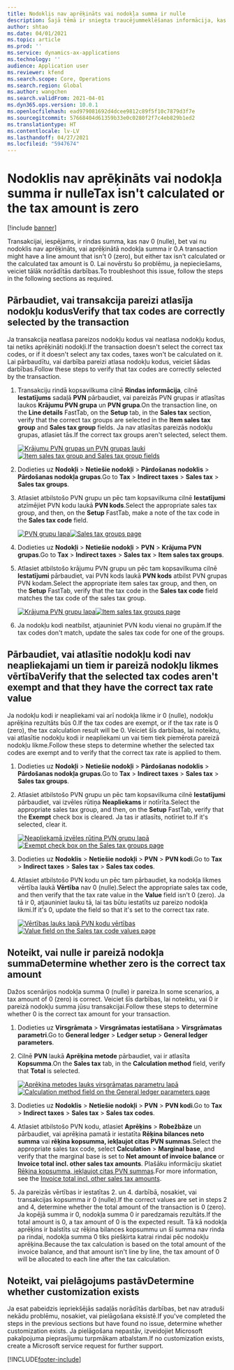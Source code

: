 ```yaml
---
title: Nodoklis nav aprēķināts vai nodokļa summa ir nulle
description: Šajā tēmā ir sniegta traucējummeklēšanas informācija, kas var palīdzēt, kad nodokļa summa ir 0 (nulle) vai nodoklis nav aprēķināts.
author: shtao
ms.date: 04/01/2021
ms.topic: article
ms.prod: ''
ms.service: dynamics-ax-applications
ms.technology: ''
audience: Application user
ms.reviewer: kfend
ms.search.scope: Core, Operations
ms.search.region: Global
ms.author: wangchen
ms.search.validFrom: 2021-04-01
ms.dyn365.ops.version: 10.0.1
ms.openlocfilehash: ead979081692d4dcee9812c89f5f10c7879d3f7e
ms.sourcegitcommit: 57668404d61359b33e0c0280f2f7c4eb829b1ed2
ms.translationtype: HT
ms.contentlocale: lv-LV
ms.lasthandoff: 04/27/2021
ms.locfileid: "5947674"
---
```

# <a name="tax-isnt-calculated-or-the-tax-amount-is-zero"></a><span data-ttu-id="8b42a-103">Nodoklis nav aprēķināts vai nodokļa summa ir nulle</span><span class="sxs-lookup"><span data-stu-id="8b42a-103">Tax isn't calculated or the tax amount is zero</span></span>

[!include [banner](../includes/banner.md)]

<span data-ttu-id="8b42a-104">Transakcijai, iespējams, ir rindas summa, kas nav 0 (nulle), bet vai nu nodoklis nav aprēķināts, vai aprēķinātā nodokļa summa ir 0.</span><span class="sxs-lookup"><span data-stu-id="8b42a-104">A transaction might have a line amount that isn't 0 (zero), but either tax isn't calculated or the calculated tax amount is 0.</span></span> <span data-ttu-id="8b42a-105">Lai novērstu šo problēmu, ja nepieciešams, veiciet tālāk norādītās darbības.</span><span class="sxs-lookup"><span data-stu-id="8b42a-105">To troubleshoot this issue, follow the steps in the following sections as required.</span></span>

## <a name="verify-that-tax-codes-are-correctly-selected-by-the-transaction"></a><span data-ttu-id="8b42a-106">Pārbaudiet, vai transakcija pareizi atlasīja nodokļu kodus</span><span class="sxs-lookup"><span data-stu-id="8b42a-106">Verify that tax codes are correctly selected by the transaction</span></span>

<span data-ttu-id="8b42a-107">Ja transakcija neatlasa pareizos nodokļu kodus vai neatlasa nodokļu kodus, tai netiks aprēķināti nodokļi.</span><span class="sxs-lookup"><span data-stu-id="8b42a-107">If the transaction doesn't select the correct tax codes, or if it doesn't select any tax codes, taxes won't be calculated on it.</span></span> <span data-ttu-id="8b42a-108">Lai pārbaudītu, vai darbība pareizi atlasa nodokļu kodus, veiciet šādas darbības.</span><span class="sxs-lookup"><span data-stu-id="8b42a-108">Follow these steps to verify that tax codes are correctly selected by the transaction.</span></span> 

1. <span data-ttu-id="8b42a-109">Transakciju rindā kopsavilkuma cilnē **Rindas informācija**, cilnē **Iestatījums** sadaļā **PVN** pārbaudiet, vai pareizās PVN grupas ir atlasītas laukos **Krājumu PVN grupa** un **PVN grupa**.</span><span class="sxs-lookup"><span data-stu-id="8b42a-109">On the transaction line, on the **Line details** FastTab, on the **Setup** tab, in the **Sales tax** section, verify that the correct tax groups are selected in the **Item sales tax group** and **Sales tax group** fields.</span></span> <span data-ttu-id="8b42a-110">Ja nav atlasītas pareizās nodokļu grupas, atlasiet tās.</span><span class="sxs-lookup"><span data-stu-id="8b42a-110">If the correct tax groups aren't selected, select them.</span></span>

    <span data-ttu-id="8b42a-111">[![Krājumu PVN grupas un PVN grupas lauki](./media/tax-not-calculated-tax-amount-zero-Picture1.png)](./media/tax-not-calculated-tax-amount-zero-Picture1.png)</span><span class="sxs-lookup"><span data-stu-id="8b42a-111">[![Item sales tax group and Sales tax group fields](./media/tax-not-calculated-tax-amount-zero-Picture1.png)](./media/tax-not-calculated-tax-amount-zero-Picture1.png)</span></span>

2. <span data-ttu-id="8b42a-112">Dodieties uz **Nodokļi** \> **Netiešie nodokļi** \> **Pārdošanas nodoklis** \> **Pārdošanas nodokļa grupas**.</span><span class="sxs-lookup"><span data-stu-id="8b42a-112">Go to **Tax** \> **Indirect taxes** \> **Sales tax** \> **Sales tax groups**.</span></span>
3. <span data-ttu-id="8b42a-113">Atlasiet atbilstošo PVN grupu un pēc tam kopsavilkuma cilnē **Iestatījumi** atzīmējiet PVN kodu laukā **PVN kods**.</span><span class="sxs-lookup"><span data-stu-id="8b42a-113">Select the appropriate sales tax group, and then, on the **Setup** FastTab, make a note of the tax code in the **Sales tax code** field.</span></span>

    <span data-ttu-id="8b42a-114">[![PVN grupu lapa](./media/tax-not-calculated-tax-amount-zero-Picture2.png)](./media/tax-not-calculated-tax-amount-zero-Picture2.png)</span><span class="sxs-lookup"><span data-stu-id="8b42a-114">[![Sales tax groups page](./media/tax-not-calculated-tax-amount-zero-Picture2.png)](./media/tax-not-calculated-tax-amount-zero-Picture2.png)</span></span>

4. <span data-ttu-id="8b42a-115">Dodieties uz **Nodokļi** \> **Netiešie nodokļi** \> **PVN** \> **Krājuma PVN grupas**.</span><span class="sxs-lookup"><span data-stu-id="8b42a-115">Go to **Tax** \> **Indirect taxes** \> **Sales tax** \> **Item sales tax groups**.</span></span>
5. <span data-ttu-id="8b42a-116">Atlasiet atbilstošo krājumu PVN grupu un pēc tam kopsavilkuma cilnē **Iestatījumi** pārbaudiet, vai PVN kods laukā **PVN kods** atbilst PVN grupas PVN kodam.</span><span class="sxs-lookup"><span data-stu-id="8b42a-116">Select the appropriate item sales tax group, and then, on the **Setup** FastTab, verify that the tax code in the **Sales tax code** field matches the tax code of the sales tax group.</span></span>

    <span data-ttu-id="8b42a-117">[![Krājuma PVN grupu lapa](./media/tax-not-calculated-tax-amount-zero-Picture3.png)](./media/tax-not-calculated-tax-amount-zero-Picture3.png)</span><span class="sxs-lookup"><span data-stu-id="8b42a-117">[![Item sales tax groups page](./media/tax-not-calculated-tax-amount-zero-Picture3.png)](./media/tax-not-calculated-tax-amount-zero-Picture3.png)</span></span>

6. <span data-ttu-id="8b42a-118">Ja nodokļu kodi neatbilst, atjauniniet PVN kodu vienai no grupām.</span><span class="sxs-lookup"><span data-stu-id="8b42a-118">If the tax codes don't match, update the sales tax code for one of the groups.</span></span>

## <a name="verify-that-the-selected-tax-codes-arent-exempt-and-that-they-have-the-correct-tax-rate-value"></a><span data-ttu-id="8b42a-119">Pārbaudiet, vai atlasītie nodokļu kodi nav neapliekajami un tiem ir pareizā nodokļu likmes vērtība</span><span class="sxs-lookup"><span data-stu-id="8b42a-119">Verify that the selected tax codes aren't exempt and that they have the correct tax rate value</span></span>

<span data-ttu-id="8b42a-120">Ja nodokļu kodi ir neapliekami vai arī nodokļa likme ir 0 (nulle), nodokļu aprēķina rezultāts būs 0.</span><span class="sxs-lookup"><span data-stu-id="8b42a-120">If the tax codes are exempt, or if the tax rate is 0 (zero), the tax calculation result will be 0.</span></span> <span data-ttu-id="8b42a-121">Veiciet šīs darbības, lai noteiktu, vai atlasītie nodokļu kodi ir neapliekami un vai tiem tiek piemērota pareizā nodokļu likme.</span><span class="sxs-lookup"><span data-stu-id="8b42a-121">Follow these steps to determine whether the selected tax codes are exempt and to verify that the correct tax rate is applied to them.</span></span>

1. <span data-ttu-id="8b42a-122">Dodieties uz **Nodokļi** \> **Netiešie nodokļi** \> **Pārdošanas nodoklis** \> **Pārdošanas nodokļa grupas**.</span><span class="sxs-lookup"><span data-stu-id="8b42a-122">Go to **Tax** \> **Indirect taxes** \> **Sales tax** \> **Sales tax groups**.</span></span>
2. <span data-ttu-id="8b42a-123">Atlasiet atbilstošo PVN grupu un pēc tam kopsavilkuma cilnē **Iestatījumi** pārbaudiet, vai izvēles rūtiņa **Neapliekams** ir notīrīta.</span><span class="sxs-lookup"><span data-stu-id="8b42a-123">Select the appropriate sales tax group, and then, on the **Setup** FastTab, verify that the **Exempt** check box is cleared.</span></span> <span data-ttu-id="8b42a-124">Ja tas ir atlasīts, notīriet to.</span><span class="sxs-lookup"><span data-stu-id="8b42a-124">If it's selected, clear it.</span></span>

    <span data-ttu-id="8b42a-125">[![Neapliekamā izvēles rūtiņa PVN grupu lapā](./media/tax-not-calculated-tax-amount-zero-Picture4.png)](./media/tax-not-calculated-tax-amount-zero-Picture4.png)</span><span class="sxs-lookup"><span data-stu-id="8b42a-125">[![Exempt check box on the Sales tax groups page](./media/tax-not-calculated-tax-amount-zero-Picture4.png)](./media/tax-not-calculated-tax-amount-zero-Picture4.png)</span></span>

3. <span data-ttu-id="8b42a-126">Dodieties uz **Nodoklis** \> **Netiešie nodokļi** \> **PVN** \> **PVN kodi**.</span><span class="sxs-lookup"><span data-stu-id="8b42a-126">Go to **Tax** \> **Indirect taxes** \> **Sales tax** \> **Sales tax codes**.</span></span>
4. <span data-ttu-id="8b42a-127">Atlasiet atbilstošo PVN kodu un pēc tam pārbaudiet, ka nodokļa likmes vērtība laukā **Vērtība** nav 0 (nulle).</span><span class="sxs-lookup"><span data-stu-id="8b42a-127">Select the appropriate sales tax code, and then verify that the tax rate value in the **Value** field isn't 0 (zero).</span></span> <span data-ttu-id="8b42a-128">Ja tā ir 0, atjauniniet lauku tā, lai tas būtu iestatīts uz pareizo nodokļa likmi.</span><span class="sxs-lookup"><span data-stu-id="8b42a-128">If it's 0, update the field so that it's set to the correct tax rate.</span></span>

    <span data-ttu-id="8b42a-129">[![Vērtības lauks lapā PVN kodu vērtības](./media/tax-not-calculated-tax-amount-zero-Picture5.png)](./media/tax-not-calculated-tax-amount-zero-Picture5.png)</span><span class="sxs-lookup"><span data-stu-id="8b42a-129">[![Value field on the Sales tax code values page](./media/tax-not-calculated-tax-amount-zero-Picture5.png)](./media/tax-not-calculated-tax-amount-zero-Picture5.png)</span></span>

## <a name="determine-whether-zero-is-the-correct-tax-amount"></a><span data-ttu-id="8b42a-130">Noteikt, vai nulle ir pareizā nodokļa summa</span><span class="sxs-lookup"><span data-stu-id="8b42a-130">Determine whether zero is the correct tax amount</span></span>

<span data-ttu-id="8b42a-131">Dažos scenārijos nodokļa summa 0 (nulle) ir pareiza.</span><span class="sxs-lookup"><span data-stu-id="8b42a-131">In some scenarios, a tax amount of 0 (zero) is correct.</span></span> <span data-ttu-id="8b42a-132">Veiciet šīs darbības, lai noteiktu, vai 0 ir pareizā nodokļu summa jūsu transakcijai.</span><span class="sxs-lookup"><span data-stu-id="8b42a-132">Follow these steps to determine whether 0 is the correct tax amount for your transaction.</span></span>

1. <span data-ttu-id="8b42a-133">Dodieties uz **Virsgrāmata** \> **Virsgrāmatas iestatīšana** \> **Virsgrāmatas parametri**.</span><span class="sxs-lookup"><span data-stu-id="8b42a-133">Go to **General ledger** \> **Ledger setup** \> **General ledger parameters**.</span></span>
2. <span data-ttu-id="8b42a-134">Cilnē **PVN** laukā **Aprēķina metode** pārbaudiet, vai ir atlasīta **Kopsumma**.</span><span class="sxs-lookup"><span data-stu-id="8b42a-134">On the **Sales tax** tab, in the **Calculation method** field, verify that **Total** is selected.</span></span>

    <span data-ttu-id="8b42a-135">[![Aprēķina metodes lauks virsgrāmatas parametru lapā](./media/tax-not-calculated-tax-amount-zero-Picture6.png)](./media/tax-not-calculated-tax-amount-zero-Picture6.png)</span><span class="sxs-lookup"><span data-stu-id="8b42a-135">[![Calculation method field on the General ledger parameters page](./media/tax-not-calculated-tax-amount-zero-Picture6.png)](./media/tax-not-calculated-tax-amount-zero-Picture6.png)</span></span>

3. <span data-ttu-id="8b42a-136">Dodieties uz **Nodoklis** \> **Netiešie nodokļi** \> **PVN** \> **PVN kodi**.</span><span class="sxs-lookup"><span data-stu-id="8b42a-136">Go to **Tax** \> **Indirect taxes** \> **Sales tax** \> **Sales tax codes**.</span></span>
4. <span data-ttu-id="8b42a-137">Atlasiet atbilstošo PVN kodu, atlasiet **Aprēķins** \> **Robežbāze** un pārbaudiet, vai aprēķina pamatā ir iestatīta **Rēķina bilances neto summa** vai **rēķina kopsumma, iekļaujot citas PVN summas**.</span><span class="sxs-lookup"><span data-stu-id="8b42a-137">Select the appropriate sales tax code, select **Calculation** \> **Marginal base**, and verify that the marginal base is set to **Net amount of invoice balance** or **Invoice total incl. other sales tax amounts**.</span></span> <span data-ttu-id="8b42a-138">Plašāku informāciju skatiet [Rēķina kopsumma, iekļaujot citas PVN summas](marginal-base-field.md#invoice-total-incl-other-sales-tax-amounts).</span><span class="sxs-lookup"><span data-stu-id="8b42a-138">For more information, see the [Invoice total incl. other sales tax amounts](marginal-base-field.md#invoice-total-incl-other-sales-tax-amounts).</span></span>
5. <span data-ttu-id="8b42a-139">Ja pareizās vērtības ir iestatītas 2. un 4. darbībā, nosakiet, vai transakcijas kopsumma ir 0 (nulle).</span><span class="sxs-lookup"><span data-stu-id="8b42a-139">If the correct values are set in steps 2 and 4, determine whether the total amount of the transaction is 0 (zero).</span></span> <span data-ttu-id="8b42a-140">Ja kopējā summa ir 0, nodokļa summa 0 ir paredzamais rezultāts.</span><span class="sxs-lookup"><span data-stu-id="8b42a-140">If the total amount is 0, a tax amount of 0 is the expected result.</span></span> <span data-ttu-id="8b42a-141">Tā kā nodokļa aprēķins ir balstīts uz rēķina bilances kopsummu un šī summa nav rinda pa rindai, nodokļa summa 0 tiks piešķirta katrai rindai pēc nodokļu aprēķina.</span><span class="sxs-lookup"><span data-stu-id="8b42a-141">Because the tax calculation is based on the total amount of the invoice balance, and that amount isn't line by line, the tax amount of 0 will be allocated to each line after the tax calculation.</span></span>

## <a name="determine-whether-customization-exists"></a><span data-ttu-id="8b42a-142">Noteikt, vai pielāgojums pastāv</span><span class="sxs-lookup"><span data-stu-id="8b42a-142">Determine whether customization exists</span></span>

<span data-ttu-id="8b42a-143">Ja esat pabeidzis iepriekšējās sadaļās norādītās darbības, bet nav atraduši nekādu problēmu, nosakiet, vai pielāgošana eksistē.</span><span class="sxs-lookup"><span data-stu-id="8b42a-143">If you've completed the steps in the previous sections but have found no issue, determine whether customization exists.</span></span> <span data-ttu-id="8b42a-144">Ja pielāgošana nepastāv, izveidojiet Microsoft pakalpojuma pieprasījumu turpmākam atbalstam.</span><span class="sxs-lookup"><span data-stu-id="8b42a-144">If no customization exists, create a Microsoft service request for further support.</span></span>

[!INCLUDE[footer-include](../../includes/footer-banner.md)]
